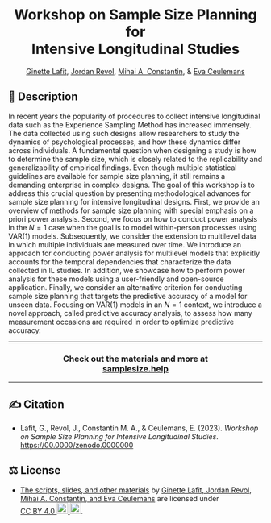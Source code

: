 <!-- Repository title. -->
<h1 align="center">
    Workshop on Sample Size Planning for
    <br>
    Intensive Longitudinal Studies
</h1>

<!-- Authors. -->
<p align="center">
    <a href="presenters/ginette-lafit.md">Ginette Lafit</a>,
    <a href="presenters/jordan-revol.md">Jordan Revol</a>,
    <a href="presenters/mihai-constantin.md">Mihai A. Constantin</a>, &
    <a href="presenters/eva-ceulemans.md">Eva Ceulemans</a>
</p>

## 📝 Description

In recent years the popularity of procedures to collect intensive longitudinal
data such as the Experience Sampling Method has increased immensely. The data
collected using such designs allow researchers to study the dynamics of
psychological processes, and how these dynamics differ across individuals. A
fundamental question when designing a study is how to determine the sample size,
which is closely related to the replicability and generalizability of empirical
findings. Even though multiple statistical guidelines are available for sample
size planning, it still remains a demanding enterprise in complex designs. The
goal of this workshop is to address this crucial question by presenting
methodological advances for sample size planning for intensive longitudinal
designs. First, we provide an overview of methods for sample size planning with
special emphasis on a priori power analysis. Second, we focus on how to conduct
power analysis in the $N = 1$ case when the goal is to model within-person
processes using $\text{VAR}(1)$ models. Subsequently, we consider the extension
to multilevel data in which multiple individuals are measured over time. We
introduce an approach for conducting power analysis for multilevel models that
explicitly accounts for the temporal dependencies that characterize the data
collected in IL studies. In addition, we showcase how to perform power analysis
for these models using a user-friendly and open-source application. Finally, we
consider an alternative criterion for conducting sample size planning that
targets the predictive accuracy of a model for unseen data. Focusing on
$\text{VAR}(1)$ models in an $N = 1$ context, we introduce a novel approach,
called predictive accuracy analysis, to assess how many measurement occasions
are required in order to optimize predictive accuracy.

---

<h3 align="center">
    Check out the materials and more at <br>
    <a href="https://samplesize.help">samplesize.help</a>
</h3>

---

## ✍️ Citation

- Lafit, G., Revol, J., Constantin M. A., & Ceulemans, E. (2023). *Workshop on
  Sample Size Planning for Intensive Longitudinal Studies*.
  https://00.0000/zenodo.0000000

## ⚖️ License

- <p class="license-cc" xmlns:cc="https://creativecommons.org/ns#" xmlns:dct="https://purl.org/dc/terms/"><a property="dct:title" rel="cc:attributionURL" href="https://github.com/mihaiconstantin/sample-size-workshop">The scripts, slides, and other materials</a> by <a rel="cc:attributionURL dct:creator" property="cc:attributionName" href="https://github.com/mihaiconstantin/sample-size-workshop#citation">Ginette Lafit, Jordan Revol, Mihai A. Constantin, and Eva Ceulemans</a> are licensed under <a href="https://creativecommons.org/licenses/by/4.0/?ref=chooser-v1" target="_blank" rel="license noopener noreferrer" style="display:inline-block;">CC BY 4.0 <img style="height:22px!important" src="https://mirrors.creativecommons.org/presskit/icons/cc.svg?ref=chooser-v1"> <img style="height:22px!important" src="https://mirrors.creativecommons.org/presskit/icons/by.svg?ref=chooser-v1"></a>.</p>
